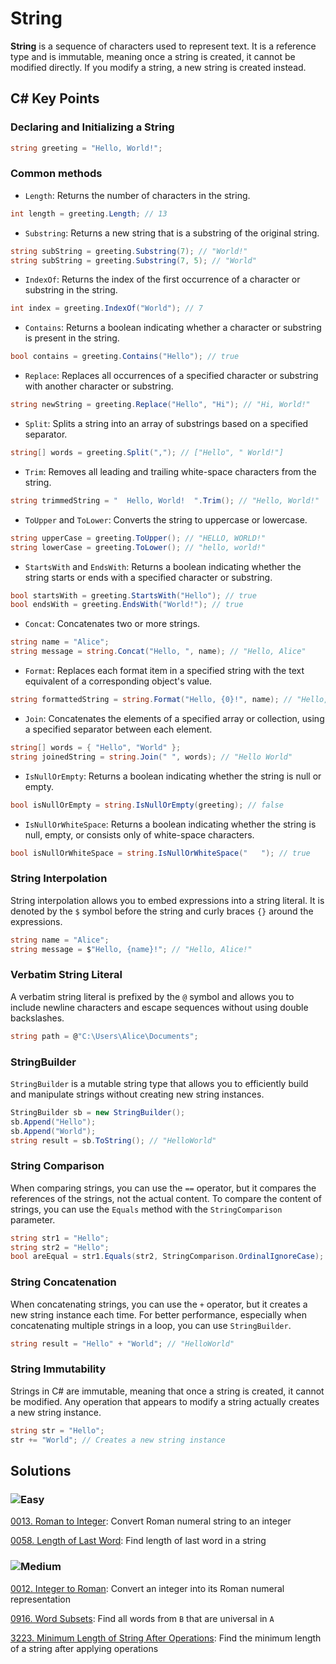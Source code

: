 # String 

**String** is a sequence of characters used to represent text. It is a reference type and is immutable, meaning once a string is created, it cannot be modified directly. If you modify a string, a new string is created instead.

## C# Key Points
### Declaring and Initializing a String
```csharp
string greeting = "Hello, World!";
```
### Common methods
- `Length`: Returns the number of characters in the string.
````csharp
int length = greeting.Length; // 13
````
- `Substring`: Returns a new string that is a substring of the original string.
````csharp
string subString = greeting.Substring(7); // "World!"
string subString = greeting.Substring(7, 5); // "World"
````

- `IndexOf`: Returns the index of the first occurrence of a character or substring in the string.
````csharp
int index = greeting.IndexOf("World"); // 7
````

- `Contains`: Returns a boolean indicating whether a character or substring is present in the string.
````csharp
bool contains = greeting.Contains("Hello"); // true
````

- `Replace`: Replaces all occurrences of a specified character or substring with another character or substring.
````csharp
string newString = greeting.Replace("Hello", "Hi"); // "Hi, World!"
````

- `Split`: Splits a string into an array of substrings based on a specified separator.
````csharp
string[] words = greeting.Split(","); // ["Hello", " World!"]
````

- `Trim`: Removes all leading and trailing white-space characters from the string.
````csharp
string trimmedString = "  Hello, World!  ".Trim(); // "Hello, World!"
````

- `ToUpper` and `ToLower`: Converts the string to uppercase or lowercase.
````csharp
string upperCase = greeting.ToUpper(); // "HELLO, WORLD!"
string lowerCase = greeting.ToLower(); // "hello, world!"
````

- `StartsWith` and `EndsWith`: Returns a boolean indicating whether the string starts or ends with a specified character or substring.
````csharp
bool startsWith = greeting.StartsWith("Hello"); // true
bool endsWith = greeting.EndsWith("World!"); // true
````

- `Concat`: Concatenates two or more strings.
````csharp
string name = "Alice";
string message = string.Concat("Hello, ", name); // "Hello, Alice"
````

- `Format`: Replaces each format item in a specified string with the text equivalent of a corresponding object's value.
````csharp
string formattedString = string.Format("Hello, {0}!", name); // "Hello, Alice!"
````

- `Join`: Concatenates the elements of a specified array or collection, using a specified separator between each element.
````csharp
string[] words = { "Hello", "World" };
string joinedString = string.Join(" ", words); // "Hello World"
````

- `IsNullOrEmpty`: Returns a boolean indicating whether the string is null or empty.
````csharp
bool isNullOrEmpty = string.IsNullOrEmpty(greeting); // false
````

- `IsNullOrWhiteSpace`: Returns a boolean indicating whether the string is null, empty, or consists only of white-space characters.
````csharp
bool isNullOrWhiteSpace = string.IsNullOrWhiteSpace("   "); // true
````

### String Interpolation
String interpolation allows you to embed expressions into a string literal. It is denoted by the `$` symbol before the string and curly braces `{}` around the expressions.
````csharp
string name = "Alice";
string message = $"Hello, {name}!"; // "Hello, Alice!"
````

### Verbatim String Literal
A verbatim string literal is prefixed by the `@` symbol and allows you to include newline characters and escape sequences without using double backslashes.
````csharp
string path = @"C:\Users\Alice\Documents";
````
### StringBuilder
`StringBuilder` is a mutable string type that allows you to efficiently build and manipulate strings without creating new string instances.
````csharp
StringBuilder sb = new StringBuilder();
sb.Append("Hello");
sb.Append("World");
string result = sb.ToString(); // "HelloWorld"
````

### String Comparison
When comparing strings, you can use the `==` operator, but it compares the references of the strings, not the actual content. To compare the content of strings, you can use the `Equals` method with the `StringComparison` parameter.
````csharp
string str1 = "Hello";
string str2 = "Hello";
bool areEqual = str1.Equals(str2, StringComparison.OrdinalIgnoreCase); // true
````
### String Concatenation
When concatenating strings, you can use the `+` operator, but it creates a new string instance each time. For better performance, especially when concatenating multiple strings in a loop, you can use `StringBuilder`.
````csharp
string result = "Hello" + "World"; // "HelloWorld"
````
### String Immutability
Strings in C# are immutable, meaning that once a string is created, it cannot be modified. Any operation that appears to modify a string actually creates a new string instance.
````csharp
string str = "Hello";
str += "World"; // Creates a new string instance
````

## Solutions

### ![Easy](https://img.shields.io/badge/Easy-46c6c2)

[0013. Roman to Integer](/Data%20Structures%2FString%2F0013.%20Roman%20to%20Integer): Convert Roman numeral string to an integer

[0058. Length of Last Word](/Data%20Structures%2FString%2F0058.%20Length%20of%20Last%20Word): Find length of last word in a string

### ![Medium](https://img.shields.io/badge/Medium-fac31d)

[0012. Integer to Roman](/Data%20Structures%2FString%2F0012.%20Integer%20to%20Roman): Convert an integer into its Roman numeral representation

[0916. Word Subsets](/Data%20Structures%2FString%2F0916.%20Word%20Subsets): Find all words from `B` that are universal in `A`

[3223. Minimum Length of String After Operations](/Data%20Structures%2FString%2F3223.%20Minimum%20Length%20of%20String%20After%20Operations): Find the minimum length of a string after applying operations


